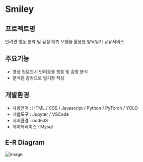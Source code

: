 # Smiley

## 프로젝트명
반려견 행동 분류 및 감정 예측 모델을 활용한 양육일기 공유서비스

## 주요기능
- 영상 업로드시 반려동물 행동 및 감정 분석
- 분석된 감정으로 일기장 작성

## 개발환경
- 사용언어 : HTML / CSS / Javascript / Python / PyTorch / YOLO
- 개발도구 : Jupyter / VSCode 
- 서버환경 : nodeJS
- 데이터베이스 : Mysql

## E-R Diagram
![image](https://user-images.githubusercontent.com/101998380/178647152-fed2eb12-f9bc-44e9-81fe-15eb092f12b4.png)



